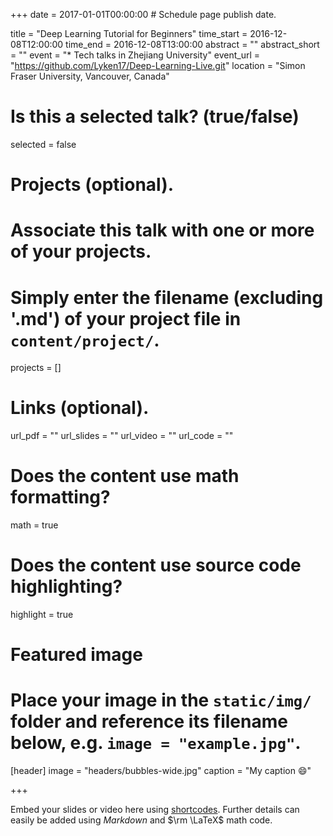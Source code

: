 +++
date = 2017-01-01T00:00:00  # Schedule page publish date.

title = "Deep Learning Tutorial for Beginners"
time_start = 2016-12-08T12:00:00
time_end = 2016-12-08T13:00:00
abstract = ""
abstract_short = ""
event = "* Tech talks in Zhejiang University"
event_url = "https://github.com/Lyken17/Deep-Learning-Live.git"
location = "Simon Fraser University, Vancouver, Canada"

# Is this a selected talk? (true/false)
selected = false

# Projects (optional).
#   Associate this talk with one or more of your projects.
#   Simply enter the filename (excluding '.md') of your project file in `content/project/`.
projects = []

# Links (optional).
url_pdf = ""
url_slides = ""
url_video = ""
url_code = ""

# Does the content use math formatting?
math = true

# Does the content use source code highlighting?
highlight = true

# Featured image
# Place your image in the `static/img/` folder and reference its filename below, e.g. `image = "example.jpg"`.
[header]
image = "headers/bubbles-wide.jpg"
caption = "My caption :smile:"

+++

Embed your slides or video here using [shortcodes](https://sourcethemes.com/academic/post/writing-markdown-latex/). Further details can easily be added using *Markdown* and $\rm \LaTeX$ math code.
